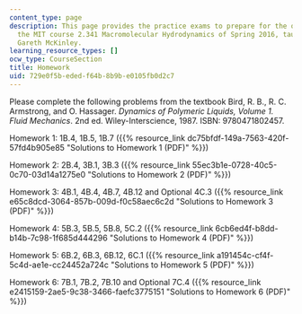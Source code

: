 ```yaml
---
content_type: page
description: This page provides the practice exams to prepare for the quizzes for
  the MIT course 2.341 Macromolecular Hydrodynamics of Spring 2016, taught by Prof.
  Gareth McKinley.
learning_resource_types: []
ocw_type: CourseSection
title: Homework
uid: 729e0f5b-eded-f64b-8b9b-e0105fb0d2c7
---
```


Please complete the following problems from the textbook Bird, R. B., R. C. Armstrong, and O. Hassager. _Dynamics of Polymeric Liquids, Volume 1. Fluid Mechanics_. 2nd ed. Wiley-Interscience, 1987. ISBN: 9780471802457.

Homework 1: 1B.4, 1B.5, 1B.7 ({{% resource_link dc75bfdf-149a-7563-420f-57fd4b905e85 "Solutions to Homework 1 (PDF)" %}})

Homework 2: 2B.4, 3B.1, 3B.3 ({{% resource_link 55ec3b1e-0728-40c5-0c70-03d14a1275e0 "Solutions to Homework 2 (PDF)" %}})

Homework 3: 4B.1, 4B.4, 4B.7, 4B.12 and Optional 4C.3 ({{% resource_link e65c8dcd-3064-857b-009d-f0c58aec6c2d "Solutions to Homework 3 (PDF)" %}})

Homework 4: 5B.3, 5B.5, 5B.8, 5C.2 ({{% resource_link 6cb6ed4f-b8dd-b14b-7c98-1f685d444296 "Solutions to Homework 4 (PDF)" %}})

Homework 5: 6B.2, 6B.3, 6B.12, 6C.1 ({{% resource_link a191454c-cf4f-5c4d-ae1e-cc24452a724c "Solutions to Homework 5 (PDF)" %}})

Homework 6: 7B.1, 7B.2, 7B.10 and Optional 7C.4 ({{% resource_link e2415159-2ae5-9c38-3466-faefc3775151 "Solutions to Homework 6 (PDF)" %}})